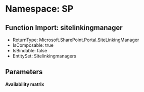 # Namespace: SP

## Function Import: sitelinkingmanager

- ReturnType: Microsoft.SharePoint.Portal.SiteLinkingManager
- IsComposable: true
- IsBindable: false
- EntitySet: Sitelinkingmanagers

## Parameters

**Availability matrix**

